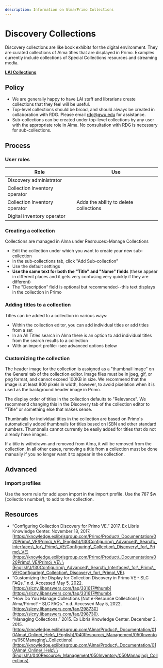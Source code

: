 ```yaml
---
description: Information on Alma/Primo Collections
---
```


# Discovery Collections

Discovery collections are like book exhibits for the digital environment. They are curated collections of Alma titles that are displayed in Primo. Examples currently include collections of Special Collections resources and streaming media.

****[**LAI Collections**](https://wrlc-gwu.primo.exlibrisgroup.com/discovery/collectionDiscovery?vid=01WRLC\_GWA:live\&inst=01WRLC\_GWA)****

## Policy

* We are generally happy to have LAI staff and librarians create collections that they feel will be useful.
* Top-level collections should be broad, and should always be created in collaboration with RDG. Please email [rdg@gwu.edu](mailto:rdg@gwu.edu) for assistance.
* Sub-collections can be created under top-level collections by any user with the appropriate role in Alma. No consultation with RDG is necessary for sub-collections.

## Process

### User roles

| Role                          | Use                                    |
| ----------------------------- | -------------------------------------- |
| Discovery administrator       |                                        |
| Collection inventory operator |                                        |
| Collection inventory operator | Adds the ability to delete collections |
| Digital inventory operator    |                                        |

### Creating a collection

Collections are managed in Alma under Resrouces>Manage Collections

* Edit the collection under which you want to create your new sub-collection
* In the sub-collections tab, click "Add Sub-collection"
* Use the default settings
* **Use the same text for both the "Title" and "Name" fields** (these appear in different places and it gets very confusing very quickly if they are different)
* The "Description" field is optional but recommended--this text displays in the collection in Primo

### Adding titles to a collection

Titles can be added to a collection in various ways:

* Within the collection editor, you can add individual titles or add titles from a set
* In an All Titles search in Alma there is an option to add individual titles from the search results to a collection
* With an import profile--see advanced options below

### Customizing the collection

The header image for the collection is assigned as a "thumbnail image" on the General tab of the collection editor. Image files must be in jpeg, gif, or png format, and cannot exceed 100KB in size. We recommend that the image is at least 800 pixels in width, however, to avoid pixelation when it is used as the background header image in Primo.

The display order of titles in the collection defaults to "Relevance". We recommend changing this in the Discovery tab of the collection editor to "Title" or something else that makes sense.

Thumbnails for individual titles in the collection are based on Primo's automatically added thumbnails for titles based on ISBN and other standard numbers. Thumbnails cannot currently be easily added for titles that do not already have images.

If a title is withdrawn and removed from Alma, it will be removed from the collection. In all other cases, removing a title from a collection must be done manually if you no longer want it to appear in the collection.

## Advanced

### Import profiles

Use the norm rule for add upon import in the import profile. Use the 787 $w \[collection number], to add to the collection.

## Resources

* “Configuring Collection Discovery for Primo VE.” 2017. Ex Libris Knowledge Center. November 18, 2017. [https://knowledge.exlibrisgroup.com/Primo/Product\_Documentation/020Primo\_VE/Primo\_VE\_(English)/130Configuring\_Advanced\_Search\_Interfaces\_for\_Primo\_VE/Configuring\_Collection\_Discovery\_for\_Primo\_VE](https://knowledge.exlibrisgroup.com/Primo/Product\_Documentation/020Primo\_VE/Primo\_VE\_\(English\)/130Configuring\_Advanced\_Search\_Interfaces\_for\_Primo\_VE/Configuring\_Collection\_Discovery\_for\_Primo\_VE).
* “Customizing the Display for Collection Discovery in Primo VE - SLC FAQs.” n.d. Accessed May 5, 2022. [https://slcny.libanswers.com/faq/331617#thumb](https://slcny.libanswers.com/faq/331617#thumb).
* “How Do You Manage Collections \[Not e-Resource Collections] in Alma/Primo? - SLC FAQs.” n.d. Accessed May 5, 2022. [https://slcny.libanswers.com/faq/298730](https://slcny.libanswers.com/faq/298730).
* “Managing Collections.” 2015. Ex Libris Knowledge Center. December 3, 2015. [https://knowledge.exlibrisgroup.com/Alma/Product\_Documentation/010Alma\_Online\_Help\_(English)/040Resource\_Management/050Inventory/050Managing\_Collections](https://knowledge.exlibrisgroup.com/Alma/Product\_Documentation/010Alma\_Online\_Help\_\(English\)/040Resource\_Management/050Inventory/050Managing\_Collections).
